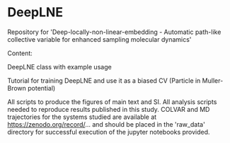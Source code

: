 # DeepLNE
Repository for 'Deep-locally-non-linear-embedding - Automatic path-like collective variable for enhanced sampling molecular dynamics'

Content:

DeepLNE class with example usage

Tutorial for training DeepLNE and use it as a biased CV (Particle in Muller-Brown potential)

All scripts to produce the figures of main text and SI.
All analysis scripts needed to reproduce results published in this study.
COLVAR and MD trajectories for the systems studied are available at https://zenodo.org/record/... and should be placed in the 'raw_data' directory for successful execution of the jupyter notebooks provided.
